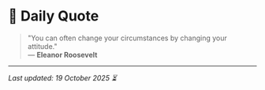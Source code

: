 # 📜 Daily Quote

> "You can often change your circumstances by changing your attitude."  
> — **Eleanor Roosevelt**

---

_Last updated: 19 October 2025 ⏳_

